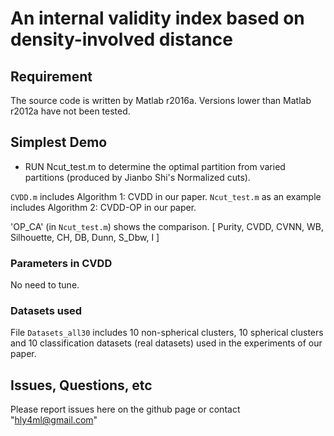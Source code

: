 # An internal validity index based on density-involved distance

## Requirement

The source code is written by Matlab r2016a. Versions lower than Matlab r2012a have not been tested.

## Simplest Demo

- RUN Ncut_test.m to determine the optimal partition from varied partitions (produced by Jianbo Shi's Normalized cuts). 

`CVDD.m` includes Algorithm 1: CVDD in our paper.
`Ncut_test.m` as an example includes Algorithm 2: CVDD-OP in our paper.

'OP_CA' (in `Ncut_test.m`) shows the comparison. [ Purity, CVDD, CVNN, WB, Silhouette, CH, DB, Dunn, S_Dbw, I ]

### Parameters in CVDD

No need to tune.

### Datasets used

File `Datasets_all30` includes 10 non-spherical clusters, 10 spherical clusters and 10 classification datasets (real datasets) used in the experiments of our paper.


## Issues, Questions, etc

Please report issues here on the github page or contact "hly4ml@gmail.com"
